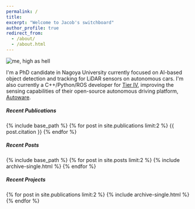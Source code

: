 ```yaml
---
permalink: /
title:
excerpt: "Welcome to Jacob's switchboard"
author_profile: true
redirect_from: 
  - /about/
  - /about.html
---
```


<img class="alignnone size-full" src="http://jacoblambert.github.io/images/tsukuba/highashell.jpg" alt="me, high as hell"/>

I'm a PhD candidate in Nagoya University currently focused on AI-based object detection and tracking for LiDAR sensors on autonomous cars. I'm also currently a C++/Python/ROS developer for [Tier IV](tier4.jp), improving the sensing capabilities of their open-source autonomous driving platform, [Autoware](https://github.com/CPFL/Autoware).

<h5>Recent Publications</h5>
{% include base_path %}
{% for post in site.publications limit:2 %}
  {{ post.citation }}
{% endfor %}

<h5>Recent Posts</h5>
{% include base_path %}
{% for post in site.posts limit:2 %}
  {% include archive-single.html %}
{% endfor %}

<h5>Recent Projects</h5>
{% for post in site.publications limit:2 %}
  {% include archive-single.html %}
{% endfor %}